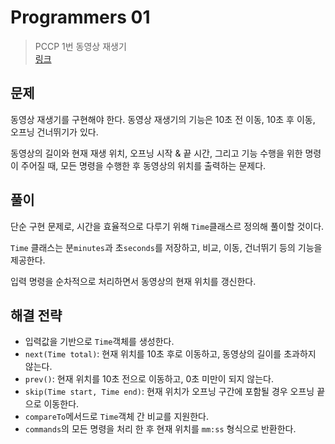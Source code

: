# Programmers 01

> PCCP 1번 동영상 재생기
> <br/>
> [링크](https://school.programmers.co.kr/learn/courses/30/lessons/340213)

## 문제

동영상 재생기를 구현해야 한다. 동영상 재생기의 기능은 10초 전 이동, 10초 후 이동, 오프닝 건너뛰기가 있다.

동영상의 길이와 현재 재생 위치, 오프닝 시작 & 끝 시간, 그리고 기능 수행을 위한 명령이 주어질 때, 모든 명령을 수행한 후 동영상의 위치를 출력하는 문제다.

## 풀이

단순 구현 문제로, 시간을 효율적으로 다루기 위해 `Time`클래스르 정의해 풀이할 것이다.

`Time` 클래스는 분`minutes`과 초`seconds`를 저장하고, 비교, 이동, 건너뛰기 등의 기능을 제공한다.

입력 명령을 순차적으로 처리하면서 동영상의 현재 위치를 갱신한다.

## 해결 전략

- 입력값을 기반으로 `Time`객체를 생성한다.
- `next(Time total)`: 현재 위치를 10초 후로 이동하고, 동영상의 길이를 초과하지 않는다.
- `prev()`: 현재 위치를 10초 전으로 이동하고, 0초 미만이 되지 않는다.
- `skip(Time start, Time end)`: 현재 위치가 오프닝 구간에 포함될 경우 오프닝 끝으로 이동한다.
- `compareTo`메서드로 `Time`객체 간 비교를 지원한다.
- `commands`의 모든 명령을 처리 한 후 현재 위치를 `mm:ss` 형식으로 반환한다.